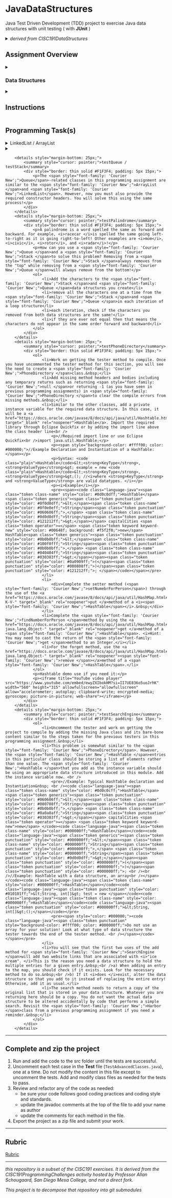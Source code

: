 # JavaDataStructures
 
Java Test Driven Development (TDD) project to exercise Java data structures with unit testing ( with **JUnit** )

<details>
  <summary><em>derived from CISC191DataStructures</em></summary>
 
![220px-MesaLogo](https://github.com/schougaard/SanDiegoMesaCISC191ProgrammingChallenges/assets/716243/334f6724-6afa-4198-9eff-7c49c472cd35)

# San Diego Mesa College CISC 191 Programming Challenges
Programming challenges for San Diego Community College CISC 191 Intermediate Java classes.

Created by
- Professor Dr. Tasha Frankie
- and Professor [Allan Schougaard](https://github.com/schougaard), San Diego Mesa College.

With contributions from: 
- Dom David,
- [Dan Sullivan](https://github.com/uid100)

</details>

## Assignment Overview

<details> 
    <summary> <h3>Data Structures</h3> </summary>

 Data structures are needed in Java programming to store and organize data efficiently. They allow programmers to access and manipulate data quickly and easily, which is essential for writing efficient and scalable code.

There are many different data structures available in Java, each with its advantages and disadvantages. The choice of which data structure to use depends on the specific application. For example, if you need to store a large amount of data that needs to be accessed in a sequential order, you might use an array. If you need to store data that can be added or removed frequently, you might use a linked list.

Data structures are an essential part of Java programming. By understanding data structures and how to use them, you can write code that is efficient, scalable, and easy to maintain.

Here are some specific examples of how data structures are used in Java programming:

Arrays are used to store data in a sequential order. They are efficient for storing and accessing data that is accessed in a sequential order. For example, you might use an array to store the names of all the students in a class.

Linked lists are used to store data in a linked list. They are more flexible than arrays, but they are also less efficient for accessing data that is not stored in a sequential order. For example, you might use a linked list to store the history of all the websites that a user has visited.

Stacks are used to store data in a last-in, first-out (LIFO) order. They are often used to implement functions and procedures. For example, you might use a stack to store the call stack of a running program.

Queues are used to store data in a first-in, first-out (FIFO) order. They are often used to implement event handling and task scheduling. For example, you might use a queue to store the requests that are waiting to be processed by a server.

Trees are used to store data in a hierarchical order. They are often used to represent graphs and other data structures. For example, you might use a tree to store the file system of a computer.

Hash tables are used to store data in a hash table. They are often used to implement dictionaries and other data structures that require fast lookups. For example, you might use a hash table to store the words in a dictionary.

These are just a few examples of how data structures are used in Java programming. By understanding data structures and how to use them, you can write code that is efficient, scalable, and easy to maintain.

The goal of this programming assignment is to ask you to work with these different data structures and increase your awareness of their availability, behavior, and use. Familiarizing yourself with them will help you better consider how you might use them for your project.

<a href="https://youtu.be/3g9ppsMEaN4?si=ujamp8IlRAYA4sJU">click here for more!</a>
</details>

<details>
   <summary><h2>Instructions</h2></summary>

   <h3>Open the Project</h3>
   <ol>
    <li>From the **<> Code** dropdown link in the repository (above), download the Zip file to your computer.</li>
     <li>Extract the files to your working folder</li>
     <li>Open Eclipse and import the project.
         <ul>
          <li>You can use File>Import menu item or right-click in the Package Manager and choose Import.</li>
          <li>select General>Projects from Folder or Archive</li>
          <li>navigate into the project until you see the `bin` and `src` folders, and choose *open*</li>
         </ul>
     </li>
     <li>Expand the project in the package explorer and find the .java files below the **src** folder.</li>
   </ol>
     
1. From the **<> Code** dropdown link in the repository (above), download the Zip file to your computer.
2. Extract the files to your working folder
3. Open Eclipse and import the project. 
   - You can use File>Import menu item or right-click in the Package Manager and choose Import.
   - select General>Projects from Folder or Archive
   - navigate into the project until you see the `bin` and `src` folders, and choose *open*
4. Expand the project in the package explorer and find the .java files below the **src** folder.

   <h3>Complete the Assignment</h3>

  
Similar to previous assignments, you will use the tester class to guide you in completing this programming assignment along with this programming assignment guide.

</details>


## Programming Task(s)

<details>
    <summary>LinkedList / ArrayList</summary>

Each of the data structures you are going to use (not write) is utilized as instance variables in a consumer and producer class. For example, the `LinkedListConsumer` and `LinkedListProducer` classes will use a `LinkedList.` 

Let's start by getting the first tester method to compile. Currently, the constructors for LinkedListConsumer and LinkedListProducer are incomplete. Complete the header of the constructors as well as the body. Below is the example for the Producer. Since a constructor initializes instance variables (fields), this must mean that the LinkedListProducer class should have an instance variable to store the LinkedList being passed to the constructor. In total, the three highlighted sections should be added to the LinkedListProducer class. 

<code>
private LinkedList<String> list;

public LinkedListProducer(LinkedList<String> list)
{
       this.list = list;
}
</code>

Perform similar steps for the `LinkedListConsumer.

If it's not already obvious by the names, the producer classes for a data structure will add to the data structure and the consumer will removed from it! Complete the produce method of the producer. This method will add Links to an external site to the LinkedList. This is where you can spend some time looking at the LinkedList API. The alternative would be to use Eclipse's auto-suggest features when you use the dot operator on objects. You could go through the available methods to see how to add to a LinkedList.

Complete the consume methods of the consumer-related class for LinkedList. These methods will remove elements from the LinkedList at specific locations. Look through the available remove methodsLinks to an external site. of the LinkedList class. You can utilize any of these remove methods to accomplish removing from the desired locations. It's important to note that these remove methods also return the element that is removed from the list. This is what is returned by the consumer remove methods! If the list is empty or if the desired location is invalid, the remove methods of the consumer should return null;

Good news! If you understood the parts to pass the first tester method, the same steps are applied for the producer and consumer classes that use an ArrayList. Work on completing the ArrayListConsumer and ArrayListProducer classes. 

</details>

<details>
 <summary></summary>
</details>

        <details style="margin-bottom: 25px;">
            <summary style="cursor: pointer;">testQueue / testStack</summary>
            <div style="border: thin solid #F1F3F4; padding: 5px 15px;">
                <p>The <span style="font-family: 'Courier New';">Queue</span>-related classes in this programming assignment are similar to the <span style="font-family: 'Courier New';">ArrayList </span>and <span style="font-family: 'Courier New';">LinkedList</span>. However, now you must also provide the required constructor headers. You will solve this using the same process!</p>
            </div>
        </details>
        <details style="margin-bottom: 25px;">
            <summary style="cursor: pointer;">testPalindrome</summary>
            <div style="border: thin solid #F1F3F4; padding: 5px 15px;">
                <p>A palindrome is a word spelled the same as forward and backward. For example, <i>racecar </i>is spelled the same going left-to-right as it is going right-to-left! Other examples are <i>mom</i>, <i>civic</i>, <i>rotor</i>, and <i>radar</i>!</p>
                <p>How can you use a <span style="font-family: 'Courier New';">Queue </span>and a <span style="font-family: 'Courier New';">Stack </span>to solve this problem? Removing from a <span style="font-family: 'Courier New';">Stack </span>always removes from the "top" while removing from a <span style="font-family: 'Courier New';">Queue </span>will always remove from the bottom!</p>
                <ol>
                    <li>Add the characters to the <span style="font-family: 'Courier New';">Stack </span>and <span style="font-family: 'Courier New';">Queue </span>data structures you create</li>
                    <li>remove all the characters one at a time from the <span style="font-family: 'Courier New';">Stack </span>and <span style="font-family: 'Courier New';">Queue </span>in each iteration of a loop structure</li>
                    <li>each iteration, check if the characters you removed from both data structures are the same!</li>
                    <li>if they are ever not equal then that means the characters do not appear in the same order forward and backward</li>
                </ol>
            </div>
        </details>
        <details style="margin-bottom: 25px;">
            <summary style="cursor: pointer;">testPhoneDirectory</summary>
            <div style="border: thin solid #F1F3F4; padding: 5px 15px;">
                <ol>
                    <li>Work on getting the tester method to compile. Once you have uncommented the tester method for this section, you will see the need to create a <span style="font-family: 'Courier New';">PhoneDirectory </span>class.&nbsp;</li>
                    <li>Add missing method headers and bodies including any temporary returns such as returning <span style="font-family: 'Courier New';">null </span>or returning -1 (as you have seen in previous programming assignments) in <span style="font-family: 'Courier New';">PhoneDirectory </span>to clear the compile errors from missing methods.&nbsp;</li>
                    <li>Similar to the other classes, add a private instance variable for the required data structure. In this case, it will be a <a href="https://docs.oracle.com/javase/8/docs/api/java/util/Hashtable.html" target="_blank" rel="noopener">HashTable</a>. Import the required library through Eclipse Quickfix or by adding the import line above the class header line<br />
                        <p>//Required import line or use Eclipse Quickfix<br />import java.util.HashTable;</p>
                        <p><span style="background-color: #ffff00; color: #000000;">//Example Declaration and Instantiation of a HashTable:</span></p>
                        <p>Syntax: <code class="plain">Hashtable</code>&lt;<strong>KeyType</strong>, <strong>ValueType</strong>&gt; example = new <code class="plain">Hashtable</code>&lt;<strong>KeyType</strong>, <strong>ValueType</strong>&gt;(); //<i>where <strong>KeyType</strong> and <strong>ValueType</strong> are valid datatypes. </i></p>
                        <p><i>Example</i></p>
                        <pre><span><code class="language-java"><span class="token class-name" style="color: #0d0c0dff;">HashTable</span><span class="token generics"><span class="token punctuation" style="color: #0f0d0dff;">&lt;</span><span class="token class-name" style="color: #0f0e0eff;">String</span><span class="token punctuation" style="color: #060606ff;">,</span> <span class="token class-name" style="color: #0d0d0dff;">String</span><span class="token punctuation" style="color: #121212ff;">&gt;</span></span> capitalCities <span class="token operator">=</span> <span class="token keyword keyword-new" style="color: #00648f; background: #f5f2f0;">new</span> HashTable<span class="token generics"><span class="token punctuation" style="color: #0b0b0bff;">&lt;</span><span class="token class-name" style="color: #100f0fff;">String</span><span class="token punctuation" style="color: #0b0b0bff;">,</span> <span class="token class-name" style="color: #040404ff;">String</span><span class="token punctuation" style="color: #030303ff;">&gt;</span></span><span class="token punctuation" style="color: #0a0909ff;">(</span><span class="token punctuation" style="color: #080808ff;">)</span><span class="token punctuation" style="color: #121212ff;">; </span></code></span></pre>
                    </li>
                    <li>
                        <div>Complete the setter method (<span style="font-family: 'Courier New';">setNumebrForPerson</span>) through the use of the <a href="https://docs.oracle.com/javase/8/docs/api/java/util/HashMap.html#put-K-V-" target="_blank" rel="noopener">put </a>method of a <i><span style="font-family: 'Courier New';">HashTable</span></i>.&nbsp;</div>
                    </li>
                    <li>Complete the <span style="font-family: 'Courier New';">findNumberForPerson </span>method by using the <a href="https://docs.oracle.com/javase/8/docs/api/java/util/HashMap.html#get-java.lang.Object-" target="_blank" rel="noopener">get </a>method of a <span style="font-family: 'Courier New';">HashTable</span>. <i>Hint: You may need to cast the return of the <span style="font-family: 'Courier New';">get </span>method to an Integer.</i></li>
                    <li>For the forget method, use the <a href="https://docs.oracle.com/javase/8/docs/api/java/util/HashMap.html#remove-java.lang.Object-" target="_blank" rel="noopener"><span style="font-family: 'Courier New';">remove </span></a>method of a <span style="font-family: 'Courier New';">HashTable</span>.</li>
                </ol>
                <p>Hashtable demo use if you need it:</p>
                <p><iframe title="YouTube video player" src="https://www.youtube.com/embed/ewyZXIbokHM?si=II7UE836o5uoJrhK" width="560" height="315" allowfullscreen="allowfullscreen" allow="accelerometer; autoplay; clipboard-write; encrypted-media; gyroscope; picture-in-picture; web-share"></iframe></p>
            </div>
        </details>
        <details style="margin-bottom: 25px;">
            <summary style="cursor: pointer;">testSearchEngine</summary>
            <div style="border: thin solid #F1F3F4; padding: 5px 15px;">
                <ol>
                    <li>Uncomment the tester and work on getting the project to compile by adding the missing Java class and its bare-bone content similar to the steps taken for the previous testers in this programming assignment.&nbsp;</li>
                    <li>This problem is somewhat similar to the <span style="font-family: 'Courier New';">PhoneDirectory</span>. However, the <span style="font-family: 'Courier New';">HashTable </span>entries in this particular class should be storing a list of elements rather than one value. The <span style="font-family: 'Courier New';">HashTable </span>that you add as the instance variable should be using an appropriate data structure introduced in this module. Add the instance variable now. <br />
                        <pre>//Example: Typical HashTable declaration and Instantiation&nbsp; <br /><code class="language-java"><span class="token class-name" style="color: #0d0c0cff;">HashTable</span><span class="token generics"><span class="token punctuation" style="color: #060606ff;">&lt;</span><span class="token class-name" style="color: #080708ff;">String</span><span class="token punctuation" style="color: #0b0b0bff;">,</span> <span class="token class-name" style="color: #0a0a0aff;">String</span><span class="token punctuation" style="color: #030303ff;">&gt;</span></span> capitalCities <span class="token operator">=</span> <span class="token keyword keyword-new">new</span> </code><code class="language-java"><span class="token class-name" style="color: #000000ff;">HashTable</span></code><code class="language-java"><span class="token generics"><span class="token punctuation" style="color: #000000ff;">&lt;</span><span class="token class-name" style="color: #000000ff;">String</span><span class="token punctuation" style="color: #000000ff;">,</span> <span class="token class-name" style="color: #000000ff;">String</span><span class="token punctuation" style="color: #0d0d0dff;">&gt;</span></span><span class="token punctuation" style="color: #000000ff;">(</span><span class="token punctuation" style="color: #000000ff;">)</span><span class="token punctuation" style="color: #000000ff;">; <br /><br />//Example: HashTable with a data structure, an array<br /></span></code><code class="language-java"><span class="token class-name" style="color: #000000ff;">HashTable</span></code><code class="language-java"><span class="token punctuation" style="color: #010101ff;">&lt;String, int[]&gt; test = new </span></code><code class="language-java"><span class="token class-name" style="color: #000000ff;">HashTable</span></code><code class="language-java"><span class="token punctuation" style="color: #000000ff;">&lt;String, int[]&gt;();</span></code></pre>
                        <pre><span style="color: #000000;"><code class="language-java"><span class="token punctuation" style="background-color: #ffff00; color: #000000ff;">Do not use an array for your solution! Look at what type of data structure the tester towards the end of the tester method. <br /></span></code></span></pre>
                    </li>
                    <li>You will see that the first two uses of the add method for <span style="font-family: 'Courier New';">SearchEngine </span>will add two website links that are associated with <i>"ice cream". </i>This is the reason you need a data structure to hold the multiple entries for a given entry.&nbsp;<br />a) When adding an entry to the map, you should check if it exists. Look for the necessary method to do so.&nbsp;<br />b) If it <i>does </i>exist, alter the data structure so that you add to it instead of replacing the entire entry! Otherwise, add it as usual.</li>
                    <li>The search method needs to return a copy of the original list that is stored in your data structure. Whatever you are returning here should be a copy. You do not want the actual data structure to be altered accidentally by code that performs a simple search. Revisit the <span style="font-family: 'Courier New';">Harbor </span>class from a previous programming assignment if you need a reminder.&nbsp;</li>
                </ol>
            </div>
        </details>

___________

## Complete and zip the project
1. Run and add the code to the src folder until the tests are successful.
2. Uncomment each test case in the **Test** file (`TestAdvancedClasses.java`), one at a time. 
Do not modify the content in this file except to uncomment the tests. Add and modify class files
as needed for the tests to pass.
3. Review and refactor any of the code as needed:
    - be sure your code follows good coding practices and coding style and standards.
    - update the javadoc comments at the top of the file to add your name as author
    - update the comments for each method in the file.
4. Export the project as a zip file and submit your work.

___________

## Rubric

[Rubric](Rubric.md)


___________

_this repository is a subset of the CISC191 exercises. It is derived from the CISC191ProgrammingChallenges 
activity hosted by Professor Allan Schougaard, San Diego Mesa College, and not a direct fork._

_This project is to decompose that repository into git submodules_
